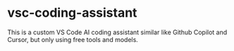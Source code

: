 # vsc-coding-assistant

This is a custom VS Code AI coding assistant similar like Github Copilot and Cursor, but only using free tools and models.
